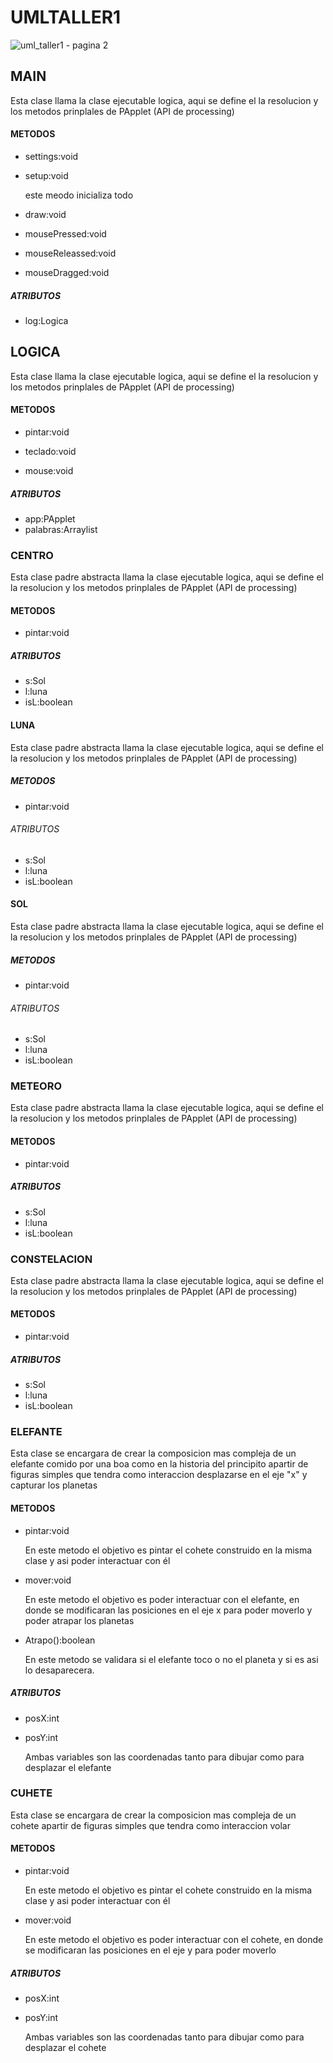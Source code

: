 # UMLTALLER1

![uml_taller1 - pagina 2](https://user-images.githubusercontent.com/42015388/45259922-27477800-b39e-11e8-989e-4f30f7467b4b.jpeg)

## MAIN
Esta clase llama la clase ejecutable logica, aqui se define el la resolucion y los metodos prinplales de 
PApplet (API de processing)
#### METODOS
* settings:void

* setup:void</p>
este meodo inicializa todo
* draw:void</p>

* mousePressed:void</p>

* mouseReleassed:void</p>

* mouseDragged:void</p>

##### ATRIBUTOS
- log:Logica


## LOGICA
Esta clase llama la clase ejecutable logica, aqui se define el la resolucion y los metodos prinplales de 
PApplet (API de processing)
#### METODOS
* pintar:void</p>

* teclado:void</p>

* mouse:void</p>

##### ATRIBUTOS
- app:PApplet
- palabras:Arraylist<Strings>


### CENTRO
Esta clase padre abstracta llama la clase ejecutable logica, aqui se define el la resolucion y los metodos prinplales de 
PApplet (API de processing)
#### METODOS
* pintar:void

##### ATRIBUTOS
- s:Sol
- l:luna
- isL:boolean 
#### LUNA
Esta clase padre abstracta llama la clase ejecutable logica, aqui se define el la resolucion y los metodos prinplales de 
PApplet (API de processing)
##### METODOS
* pintar:void

###### ATRIBUTOS
- s:Sol
- l:luna
- isL:boolean 
#### SOL
Esta clase padre abstracta llama la clase ejecutable logica, aqui se define el la resolucion y los metodos prinplales de 
PApplet (API de processing)
##### METODOS
* pintar:void

###### ATRIBUTOS
- s:Sol
- l:luna
- isL:boolean 



### METEORO
Esta clase padre abstracta llama la clase ejecutable logica, aqui se define el la resolucion y los metodos prinplales de 
PApplet (API de processing)
#### METODOS
* pintar:void

##### ATRIBUTOS
- s:Sol
- l:luna
- isL:boolean 



### CONSTELACION
Esta clase padre abstracta llama la clase ejecutable logica, aqui se define el la resolucion y los metodos prinplales de 
PApplet (API de processing)
#### METODOS
* pintar:void

##### ATRIBUTOS
- s:Sol
- l:luna
- isL:boolean 



### ELEFANTE
Esta clase se encargara de crear la composicion mas compleja de un elefante comido por una boa como en la historia del principito apartir de figuras simples que tendra como interaccion desplazarse en el eje "x" y capturar los planetas </p>
#### METODOS
* pintar:void </p>
En este metodo el objetivo es pintar el cohete construido en la misma clase y asi poder interactuar con él </p>
* mover:void </p>
En este metodo el objetivo es poder interactuar con el elefante, en donde se modificaran las posiciones en el eje x para poder moverlo y poder atrapar los planetas </p>
* Atrapo():boolean </p>
En este metodo se validara si el elefante toco o no el planeta y  si es asi lo desaparecera. </p>

##### ATRIBUTOS
- posX:int </p>
- posY:int </p>
Ambas variables son las coordenadas tanto para dibujar como para desplazar el elefante </p>



### CUHETE </p>
Esta clase se encargara de crear la composicion mas compleja de un cohete apartir de figuras simples que tendra como interaccion volar </p>
#### METODOS </p>
* pintar:void </p>
En este metodo el objetivo es pintar el cohete construido en la misma clase y asi poder interactuar con él </p>
* mover:void </p>
En este metodo el objetivo es poder interactuar con el cohete, en donde se modificaran las posiciones en el eje y para poder moverlo</p>
##### ATRIBUTOS
- posX:int </p>
- posY:int </p>
Ambas variables son las coordenadas tanto para dibujar como para desplazar el cohete </p>

